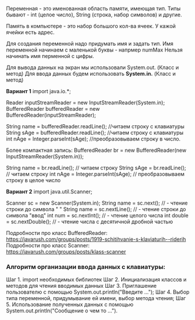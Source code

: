 Переменная - это именованная область памяти, имеющая тип.
Типы бывают - int (целое число), String (строка, набор символов) и другие.

Память в компьютере - это набор большого кол-ва ячеек. У кажой ячейки есть адрес.

Для создания переменной надо придумать имя и задать тип.
Имя переменной начинаем с маленькой буквы - напрмер numMax
Нельзя начинать имя перменной с цифры.

Для вывода данных на экран мы использовали System.out. (Класс и метод)
Для ввода данных будем использовать **System.in.** (Класс и метод)

**Вариант 1**
import java.io.*;

Reader inputStreamReader = new InputStreamReader(System.in);
BufferedReader bufferedReader = new BufferedReader(inputStreamReader);

String name = bufferedReader.readLine(); //читаем строку с клавиатуры
String sAge = bufferedReader.readLine(); //читаем строку с клавиатуры
int nAge = Integer.parseInt(sAge); //преобразовываем строку в число.

Более компактная запись:
BufferedReader br = new BufferedReader(new InputStreamReader(System.in));

String name = br.readLine(); // читаем строку
String sAge = br.readLine(); // читаем строку
int nAge = Integer.parseInt(sAge); // преобразовываем строку в целое число


**Вариант 2**
import java.util.Scanner;

Scanner sc = new Scanner(System.in);
String name = sc.next(); // - чтение строки до символа " "
String name = sc.nextLine(); // - чтение строки до символа "ввод"
int num = sc.nextInt(); // - чтение целого числа
int double = sc.nextDouble(); // - чтение числа c десятичной дробной частью

Подробности про класс BufferedReader: https://javarush.com/groups/posts/1919-schitihvanie-s-klaviaturih--riderih
Подробности про класс Scanner: https://javarush.com/groups/posts/klass-scanner


### Алгоритм организации ввода данных с клавиатуры:
Шаг 1. import необходимых библиотек
Шаг 2. Инициализация классов и методов для чтения вводимых данных
Шаг 3. Приглашение пользователю с помощью System.out.println("Введите ...");
Шаг 4. Выбор типа переменной, придумывание ей имени, выбор метода чтения;
Шаг 5. Использование полученных данных с помощью System.out.println("Сообщение о чем то ...").
